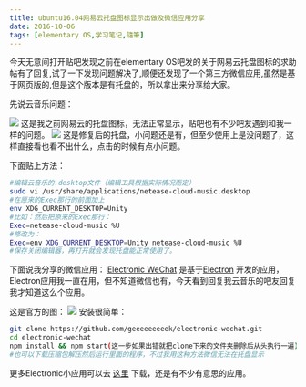 ```yaml
---
title: ubuntu16.04网易云托盘图标显示出做及微信应用分享
date: 2016-10-06
tags: [elementary OS,学习笔记,隨筆]
---
```

今天无意间打开贴吧发现之前在elementary OS吧发的关于网易云托盘图标的求助帖有了回复,试了一下发现问题解决了,顺便还发现了一个第三方微信应用,虽然是基于网页版的,但是这个版本是有托盘的，所以拿出来分享给大家。

先说云音乐问题：

![](https://cloud.githubusercontent.com/assets/17524418/19153864/badbf2f2-8c0a-11e6-8102-213021f310f1.jpeg)
这是我之前网易云的托盘图标，无法正常显示，贴吧也有不少吧友遇到和我一样的问题。
![](https://cloud.githubusercontent.com/assets/17524418/19153857/b6aa1920-8c0a-11e6-9952-e7c47b3240e5.jpeg)
这是修复后的托盘，小问题还是有，但至少使用上是没问题了，这样直接看也看不出什么，点击的时候有点小问题。
<!--more-->
下面贴上方法：
```bash
#编辑云音乐的.desktop文件（编辑工具根据实际情况而定）
sudo vi /usr/share/applications/netease-cloud-music.desktop
#在原来的Exec那行的前面加上
env XDG_CURRENT_DESKTOP=Unity
#比如：然后把原来的Exec那行：
Exec=netease-cloud-music %U
#修改为：
Exec=env XDG_CURRENT_DESKTOP=Unity netease-cloud-music %U
#保存关闭编辑器，再打开就会发现托盘能正常使用了。
```
下面说我分享的微信应用：
[Electronic WeChat](https://github.com/geeeeeeeeek/electronic-wechat) 是基于[Electron](https://github.com/electron/electron) 开发的应用，Electron应用我一直在用，但不知道微信也有，今天看到回复我云音乐的吧友回复我才知道这么个应用。

这是官方的图：
![](https://cloud.githubusercontent.com/assets/17524418/19154618/dc77430a-8c0d-11e6-966a-f4ed44e7b469.png)
安装很简单：
```bash
git clone https://github.com/geeeeeeeeek/electronic-wechat.git
cd electronic-wechat
npm install && npm start(这一步如果出错就把clone下来的文件夹删除后从头执行一遍)
#也可以下载压缩包解压然后运行里面的程序，不过我用这种方法微信无法在托盘显示
```
更多Electronic小应用可以去 [这里](http://electron.atom.io/apps/) 下载，还是有不少有意思的应用。